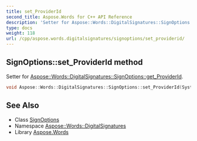 ```yaml
---
title: set_ProviderId
second_title: Aspose.Words for C++ API Reference
description: 'Setter for Aspose::Words::DigitalSignatures::SignOptions::get_ProviderId.'
type: docs
weight: 118
url: /cpp/aspose.words.digitalsignatures/signoptions/set_providerid/
---
```

## SignOptions::set_ProviderId method


Setter for [Aspose::Words::DigitalSignatures::SignOptions::get_ProviderId](../get_providerid/).

```cpp
void Aspose::Words::DigitalSignatures::SignOptions::set_ProviderId(System::Guid value)
```

## See Also

* Class [SignOptions](../)
* Namespace [Aspose::Words::DigitalSignatures](../../)
* Library [Aspose.Words](../../../)
